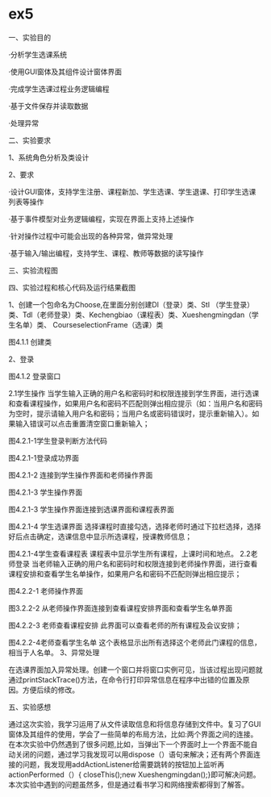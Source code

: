 # ex5
一、实验目的

·分析学生选课系统

·使用GUI窗体及其组件设计窗体界面

·完成学生选课过程业务逻辑编程

·基于文件保存并读取数据

·处理异常

二、实验要求

1、系统角色分析及类设计

2、要求

·设计GUI窗体，支持学生注册、课程新加、学生选课、学生退课、打印学生选课列表等操作

·基于事件模型对业务逻辑编程，实现在界面上支持上述操作

·针对操作过程中可能会出现的各种异常，做异常处理

·基于输入/输出编程，支持学生、课程、教师等数据的读写操作


三、实验流程图

四、实验过程和核心代码及运行结果截图

1、创建一个包命名为Choose,在里面分别创建Dl（登录）类、Stl
（学生登录）类、Tdl（老师登录）类、Kechengbiao（课程表）类、Xueshengmingdan（学生名单）类、 CourseselectionFrame（选课）类

图4.1.1 创建类

2、登录


图4.1.2 登录窗口

  2.1学生操作
    当学生输入正确的用户名和密码时和权限连接到学生界面，进行选课和查看课程操作，如果用户名和密码不匹配则弹出相应提示（如：当用户名和密码为空时，提示请输入用户名和密码；当用户名或密码错误时，提示重新输入）。如果输入错误可以点击重置清空窗口重新输入；

图4.2.1-1学生登录判断方法代码


图4.2.1-1登录成功界面

图4.2.1-2 连接到学生操作界面和老师操作界面

图4.2.1-3 学生操作界面

图4.2.1-3 学生操作界面连接到选课界面和课程表界面


图4.2.1-4 学生选课界面
    选择课程时直接勾选，选择老师时通过下拉栏选择，选择好后点击确定，选课信息中显示所选课程，授课教师信息；


图4.2.1-4学生查看课程表
    课程表中显示学生所有课程，上课时间和地点。
  2.2老师登录
当老师输入正确的用户名和密码时和权限连接到老师操作界面，进行查看课程安排和查看学生名单操作，如果用户名和密码不匹配则弹出相应提示；

图4.2.2-1 老师操作界面

图3.2.2-2 从老师操作界面连接到查看课程安排界面和查看学生名单界面


图4.2.2-3 老师查看课程安排
    此界面可以查看老师的所有课程及会议安排；


图4.2.2-4老师查看学生名单
这个表格显示出所有选择这个老师此门课程的信息，相当于人名单。
3、异常处理

  在选课界面加入异常处理。创建一个窗口并将窗口实例可见，当该过程出现问题就通过printStackTrace()方法，在命令行打印异常信息在程序中出错的位置及原因。方便后续的修改。

五、实验感想

通过这次实验，我学习运用了从文件读取信息和将信息存储到文件中。复习了GUI窗体及其组件的使用，学会了一些简单的布局方法，比如:两个界面之间的连接。在本次实验中仍然遇到了很多问题,比如，当弹出下一个界面时上一个界面不能自动关闭的问题，通过学习我发现可以用dispose（）语句来解决；还有两个界面连接的问题，我发现用addActionListener给需要跳转的按钮加上监听再actionPerformed（）{ closeThis();new Xueshengmingdan();}即可解决问题。本次实验中遇到的问题虽然多，但是通过看书学习和网络搜索都得到了解答。
